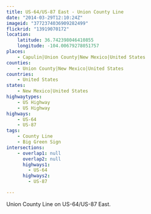 ```yaml
---
title: US-64/US-87 East - Union County Line
date: "2014-03-29T12:10:24Z"
imageid: "3772374036909282499"
flickrid: "13919070172"
location:
    latitude: 36.742398046410855
    longitude: -104.00679278051757
places:
    - Capulin|Union County|New Mexico|United States
counties:
    - Union County|New Mexico|United States
countries:
    - United States
states:
    - New Mexico|United States
highwaytypes:
    - US Highway
    - US Highway
highways:
    - US-64
    - US-87
tags:
    - County Line
    - Big Green Sign
intersections:
    - overlap1: null
      overlap2: null
      highways1:
        - US-64
      highways2:
        - US-87

---
```

Union County Line on US-64/US-87 East.